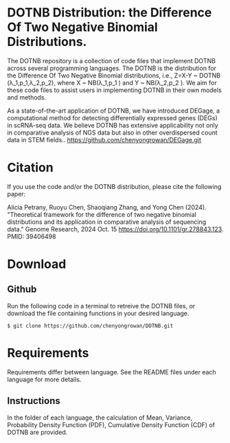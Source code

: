 # DOTNB Distribution: the Difference Of Two Negative Binomial Distributions.
The DOTNB repository is a collection of code files that implement DOTNB across several programming languages. The DOTNB is the distribution for the Difference Of Two Negative Binomial distributions, i.e., Z=X-Y ~ DOTNB (λ_1,p_1,λ_2,p_2), where X ~ NB(λ_1,p_1 ) and Y ~ NB(λ_2,p_2 ). We aim for these code files to assist users in implementing DOTNB in their own models and methods.   

As a state-of-the-art application of DOTNB, we have introduced DEGage, a computational method for detecting differentially expressed genes (DEGs) in scRNA-seq data. We believe DOTNB has extensive applicability not only in comparative analysis of NGS data but also in other overdispersed count data in STEM fields.. 
https://github.com/chenyongrowan/DEGage.git

# Citation
If you use the code and/or the DOTNB distribution, please cite the following paper:

Alicia Petrany, Ruoyu Chen, Shaoqiang Zhang, and Yong Chen (2024). "Theoretical framework for the difference of two negative binomial distributions and its application in comparative analysis of sequencing data." Genome Research, 2024 Oct. 15 https://doi.org/10.1101/gr.278843.123. PMID: 39406498

# Download
## Github
Run the following code in a terminal to retreive the DOTNB files, or download the file containing functions in your desired language.
  ```
  $ git clone https://github.com/chenyongrowan/DOTNB.git
  ```

# Requirements
Requirements differ between language. See the README files under each language for more details.


## Instructions

In the folder of each language, the calculation of Mean, Variance, Probability Density Function (PDF), Cumulative Density Function (CDF) of DOTNB are provided.


